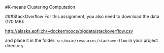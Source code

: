 #K-means Clustering Computation

###StackOverflow
For this assignment, you also need to download the data (170 MB):

http://alaska.epfl.ch/~dockermoocs/bigdata/stackoverflow.csv

and place it in the folder: ```src/main/resources/stackoverflow``` in your project directory.



